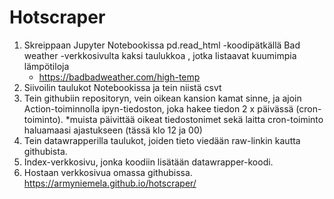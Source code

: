 # Hotscraper

1. Skreippaan Jupyter Notebookissa pd.read_html -koodipätkällä Bad weather -verkkosivulta kaksi taulukkoa <table>, jotka listaavat kuumimpia lämpötiloja
   - https://badbadweather.com/high-temp
2. Siivoilin taulukot Notebookissa ja tein niistä csvt
3. Tein githubiin repositoryn, vein oikean kansion kamat sinne, ja ajoin Action-toiminnolla ipyn-tiedoston, joka hakee tiedon 2 x päivässä (cron-toiminto).
   *muista päivittää oikeat tiedostonimet sekä laitta cron-toiminto haluamaasi ajastukseen (tässä klo 12 ja 00)
4. Tein datawrapperilla taulukot, joiden tieto viedään raw-linkin kautta githubista.
5. Index-verkkosivu, jonka koodiin lisätään datawrapper-koodi.
6. Hostaan verkkosivua omassa githubissa.
   https://armyniemela.github.io/hotscraper/
